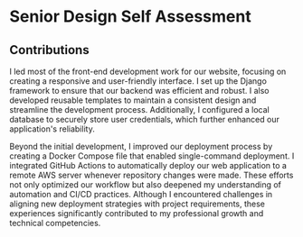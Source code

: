 # Senior Design Self Assessment

## Contributions

I led most of the front-end development work for our website, focusing on creating a responsive and user-friendly interface. I set up the Django framework to ensure that our backend was efficient and robust. I also developed reusable templates to maintain a consistent design and streamline the development process. Additionally, I configured a local database to securely store user credentials, which further enhanced our application's reliability.

Beyond the initial development, I improved our deployment process by creating a Docker Compose file that enabled single-command deployment. I integrated GitHub Actions to automatically deploy our web application to a remote AWS server whenever repository changes were made. These efforts not only optimized our workflow but also deepened my understanding of automation and CI/CD practices. Although I encountered challenges in aligning new deployment strategies with project requirements, these experiences significantly contributed to my professional growth and technical competencies.
